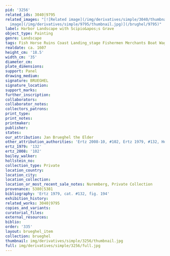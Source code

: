 ```yaml
---
pid: '3256'
related_ids: 3040|9795
related_images: "[![Related image](/img/derivatives/simple/3040/thumbnail.jpg)](/brughel/3040)|[![Related
  image](/img/derivatives/simple/9795/thumbnail.jpg)](/brughel/9795)"
label: Harbor Landscape with Scipio&apos;s Grave
object_type: Painting
genre: Landscape
tags: Fish Horse Ruins Coast Landing_stage Fishermen Merchants Boat Wagon
realdate: ca. 1607
height_cm: '18.5'
width_cm: '35'
diameter_cm: 
plate_dimensions: 
support: Panel
drawing_medium: 
signature: BRUEGHEL
signature_location: 
support_marks: 
further_inscription: 
collaborators: 
collaborator_notes: 
collectors_patrons: 
print_type: 
print_notes: 
printmaker: 
publisher: 
states: 
our_attribution: Jan Brueghel the Elder
other_attribution_authorities: 'Ertz 2008-10, #102, Ertz 1979, #132, Honig database'
ertz_1979: '132'
ertz_2008: '102'
bailey_walker: 
hollstein_no: 
collection_type: Private
location_country: 
location_city: 
location_collection: 
location_or_most_recent_sale_notes: Nuremberg, Private Collection
provenance: 5380|5381
bibliography: 'Ertz 1979, cat. #132, fig. 194'
exhibition_history: 
related_works: 3040|9795
copies_and_variants: 
curatorial_files: 
external_resources: 
biblio: 
order: '335'
layout: brueghel_item
collection: brueghel
thumbnail: img/derivatives/simple/3256/thumbnail.jpg
full: img/derivatives/simple/3256/full.jpg
---
```

